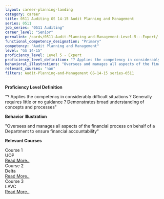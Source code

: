 ```yaml
---
layout: career-planning-landing
category: career
title: 0511 Auditing GS 14-15 Audit Planning and Management
series: 0511
job_series: "0511 Auditing"
career_level: "Senior"
permalink: /cards/0511-Audit-Planning-and-Management-Level-5---Expert/
functional_competency_designation: "Primary"
competency: "Audit Planning and Management"
level: "GS 14-15"
proficiency_level: Level 5 - Expert
proficiency_level_definition: "? Applies the competency in considerably difficult situations ? Generally requires little or no guidance ? Demonstrates broad understanding of concepts and processes"
behavioral_illustrations: "Oversees and manages all aspects of the financial process on behalf of a Department to ensure financial accountability"
relevant_courses: "nan"
filters: Audit-Planning-and-Management GS-14-15 series-0511
---
```


<p><b>Proficiency Level Definition</b></p>
<p>"? Applies the competency in considerably difficult situations ? Generally requires little or no guidance ? Demonstrates broad understanding of concepts and processes"</p>
<p><b>Behavior Illustration</b></p>
<p>"Oversees and manages all aspects of the financial process on behalf of a Department to ensure financial accountability"</p>
<p><b>Relevant Courses</b></p>
<div class="cfo-courses-outer"><div class="cfo-courses-inner">Course 1</div><div class="cfo-courses-inner">UOP</div><div class="cfo-courses-inner"><a href="/cards/0511-Audit-Planning-and-Management-Level-5---Expert/">Read More..</a></div></div>
<div class="cfo-courses-outer"><div class="cfo-courses-inner">Course 2</div><div class="cfo-courses-inner">Delta</div><div class="cfo-courses-inner"><a href="/cards/0511-Audit-Planning-and-Management-Level-5---Expert/">Read More..</a></div></div>
<div class="cfo-courses-outer"><div class="cfo-courses-inner">Course 3</div><div class="cfo-courses-inner">LAVC</div><div class="cfo-courses-inner"><a href="/cards/0511-Audit-Planning-and-Management-Level-5---Expert/">Read More..</a></div></div>
